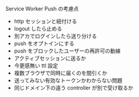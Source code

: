 Service Worker Push の考慮点

- http セッションと紐付ける
- logout したら止める
- 別アカでログインしたら送り分ける
- push をオプトインにする
- push をブロックしたユーザーの再許可の動線
- アクティブセッションに送るか 
- 今更感無い ttl 設定
- 複数ブラウザで同時に届くのを間引くか
- 送ってみない有効なトークンかわからない問題
- 同じドメイン下の違う controller が別で受け取るか 
